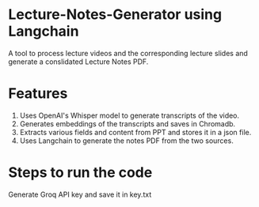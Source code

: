 # Lecture-Notes-Generator using Langchain
A tool to process lecture videos and the corresponding lecture slides and generate a conslidated Lecture Notes PDF.

# Features
1. Uses OpenAI's Whisper model to generate transcripts of the video.
2. Generates embeddings of the transcripts and saves in Chromadb.
3. Extracts various fields and content from PPT and stores it in a json file.
4. Uses Langchain to generate the notes PDF from the two sources.

# Steps to run the code
Generate Groq API key and save it in key.txt
